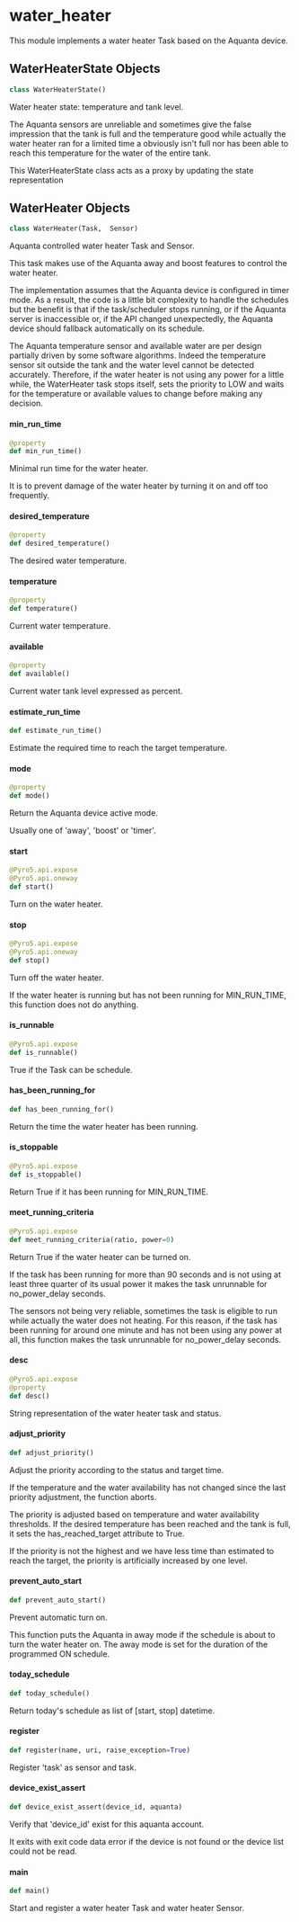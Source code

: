 <a id="water_heater"></a>

# water\_heater

This module implements a water heater Task based on the Aquanta device.

<a id="water_heater.WaterHeaterState"></a>

## WaterHeaterState Objects

```python
class WaterHeaterState()
```

Water heater state: temperature and tank level.

The Aquanta sensors are unreliable and sometimes give the false impression
that the tank is full and the temperature good while actually the water
heater ran for a limited time a obviously isn't full nor has been able to
reach this temperature for the water of the entire tank.

This WaterHeaterState class acts as a proxy by updating the state
representation

<a id="water_heater.WaterHeater"></a>

## WaterHeater Objects

```python
class WaterHeater(Task,  Sensor)
```

Aquanta controlled water heater Task and Sensor.

This task makes use of the Aquanta away and boost features to control the
water heater.

The implementation assumes that the Aquanta device is configured in timer
mode. As a result, the code is a little bit complexity to handle the
schedules but the benefit is that if the task/scheduler stops running, or
if the Aquanta server is inaccessible or, if the API changed unexpectedly,
the Aquanta device should fallback automatically on its schedule.

The Aquanta temperature sensor and available water are per design partially
driven by some software algorithms. Indeed the temperature sensor sit
outside the tank and the water level cannot be detected accurately.
Therefore, if the water heater is not using any power for a little while,
the WaterHeater task stops itself, sets the priority to LOW and waits for
the temperature or available values to change before making any decision.

<a id="water_heater.WaterHeater.min_run_time"></a>

#### min\_run\_time

```python
@property
def min_run_time()
```

Minimal run time for the water heater.

It is to prevent damage of the water heater by turning it on and off
too frequently.

<a id="water_heater.WaterHeater.desired_temperature"></a>

#### desired\_temperature

```python
@property
def desired_temperature()
```

The desired water temperature.

<a id="water_heater.WaterHeater.temperature"></a>

#### temperature

```python
@property
def temperature()
```

Current water temperature.

<a id="water_heater.WaterHeater.available"></a>

#### available

```python
@property
def available()
```

Current water tank level expressed as percent.

<a id="water_heater.WaterHeater.estimate_run_time"></a>

#### estimate\_run\_time

```python
def estimate_run_time()
```

Estimate the required time to reach the target temperature.

<a id="water_heater.WaterHeater.mode"></a>

#### mode

```python
@property
def mode()
```

Return the Aquanta device active mode.

Usually one of 'away', 'boost' or 'timer'.

<a id="water_heater.WaterHeater.start"></a>

#### start

```python
@Pyro5.api.expose
@Pyro5.api.oneway
def start()
```

Turn on the water heater.

<a id="water_heater.WaterHeater.stop"></a>

#### stop

```python
@Pyro5.api.expose
@Pyro5.api.oneway
def stop()
```

Turn off the water heater.

If the water heater is running but has not been running for
MIN_RUN_TIME, this function does not do anything.

<a id="water_heater.WaterHeater.is_runnable"></a>

#### is\_runnable

```python
@Pyro5.api.expose
def is_runnable()
```

True if the Task can be schedule.

<a id="water_heater.WaterHeater.has_been_running_for"></a>

#### has\_been\_running\_for

```python
def has_been_running_for()
```

Return the time the water heater has been running.

<a id="water_heater.WaterHeater.is_stoppable"></a>

#### is\_stoppable

```python
@Pyro5.api.expose
def is_stoppable()
```

Return True if it has been running for MIN_RUN_TIME.

<a id="water_heater.WaterHeater.meet_running_criteria"></a>

#### meet\_running\_criteria

```python
@Pyro5.api.expose
def meet_running_criteria(ratio, power=0)
```

Return True if the water heater can be turned on.

If the task has been running for more than 90 seconds and is not using
at least three quarter of its usual power it makes the task unrunnable
for no_power_delay seconds.

The sensors not being very reliable, sometimes the task is eligible to
run while actually the water does not heating. For this reason, if the
task has been running for around one minute and has not been using any
power at all, this function makes the task unrunnable for
no_power_delay seconds.

<a id="water_heater.WaterHeater.desc"></a>

#### desc

```python
@Pyro5.api.expose
@property
def desc()
```

String representation of the water heater task and status.

<a id="water_heater.WaterHeater.adjust_priority"></a>

#### adjust\_priority

```python
def adjust_priority()
```

Adjust the priority according to the status and target time.

If the temperature and the water availability has not changed since the
last priority adjustment, the function aborts.

The priority is adjusted based on temperature and water availability
thresholds. If the desired temperature has been reached and the tank is
full, it sets the has_reached_target attribute to True.

If the priority is not the highest and we have less time than estimated
to reach the target, the priority is artificially increased by one
level.

<a id="water_heater.WaterHeater.prevent_auto_start"></a>

#### prevent\_auto\_start

```python
def prevent_auto_start()
```

Prevent automatic turn on.

This function puts the Aquanta in away mode if the schedule is about to
turn the water heater on. The away mode is set for the duration of the
programmed ON schedule.

<a id="water_heater.WaterHeater.today_schedule"></a>

#### today\_schedule

```python
def today_schedule()
```

Return today's schedule as list of [start, stop] datetime.

<a id="water_heater.register"></a>

#### register

```python
def register(name, uri, raise_exception=True)
```

Register 'task' as sensor and task.

<a id="water_heater.device_exist_assert"></a>

#### device\_exist\_assert

```python
def device_exist_assert(device_id, aquanta)
```

Verify that 'device_id' exist for this aquanta account.

It exits with exit code data error if the device is not found or the device
list could not be read.

<a id="water_heater.main"></a>

#### main

```python
def main()
```

Start and register a water heater Task and water heater Sensor.

